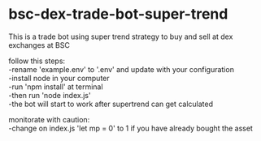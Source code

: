 # bsc-dex-trade-bot-super-trend

This is a trade bot using super trend strategy to buy and sell at dex exchanges at BSC

follow this steps:\
-rename 'example.env' to '.env' and update with your configuration\
-install node in your computer\
-run 'npm install' at terminal\
-then run 'node index.js'\
-the bot will start to work after supertrend can get calculated

monitorate with caution:\
-change on index.js 'let mp = 0' to 1 if you have already bought the asset
